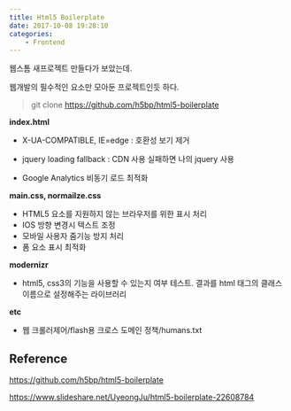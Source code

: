 ```yaml
---
title: Html5 Boilerplate
date: 2017-10-08 19:28:10
categories:
    - Frontend
---
```


웹스톰 새프로젝트 만들다가 보았는데.

웹개발의 필수적인 요소만 모아둔 프로젝트인듯 하다.

> git clone https://github.com/h5bp/html5-boilerplate

**index.html**

- X-UA-COMPATIBLE, IE=edge : 호환성 보기 제거


- jquery loading fallback : CDN 사용 실패하면 나의 jquery 사용


- Google Analytics 비동기 로드 최적화

**main.css, normailze.css**

- HTML5 요소를 지원하지 않는 브라우저를 위한 표시 처리
- IOS 방향 변경시 텍스트 조정
- 모바일 사용자 줌기능 방지 처리
- 폼 요소 표시 최적화 

**modernizr**

- html5, css3의 기능을 사용할 수 있는지 여부 테스트. 결과를 html 태그의 클래스 이름으로 설정해주는 라이브러리

**etc**

- 웹 크롤러제어/flash용 크로스 도메인 정책/humans.txt

## Reference

https://github.com/h5bp/html5-boilerplate

https://www.slideshare.net/UyeongJu/html5-boilerplate-22608784